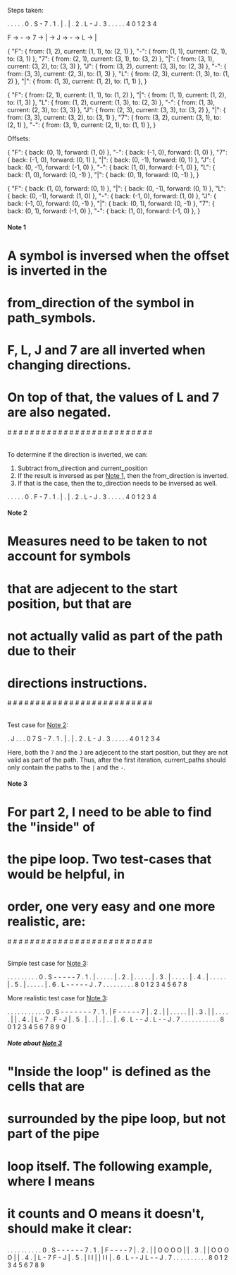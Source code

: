 Steps taken:

. . . . . 0
. S - 7 . 1
. | . | . 2
. L - J . 3
. . . . . 4
0 1 2 3 4


F -> - -> 7 -> | -> J -> - -> L -> |

{
  "F": { from: (1, 2), current: (1, 1),  to: (2, 1) },
  "-": { from: (1, 1), current: (2, 1),  to: (3, 1) },
  "7": { from: (2, 1), current: (3, 1),  to: (3, 2) },
  "|": { from: (3, 1), current: (3, 2),  to: (3, 3) },
  "J": { from: (3, 2), current: (3, 3),  to: (2, 3) },
  "-": { from: (3, 3), current: (2, 3),  to: (1, 3) },
  "L": { from: (2, 3), current: (1, 3),  to: (1, 2) },
  "|": { from: (1, 3), current: (1, 2),  to: (1, 1) },
}

{
  "F": { from: (2, 1), current: (1, 1),  to: (1, 2) },
  "|": { from: (1, 1), current: (1, 2),  to: (1, 3) },
  "L": { from: (1, 2), current: (1, 3),  to: (2, 3) },
  "-": { from: (1, 3), current: (2, 3),  to: (3, 3) },
  "J": { from: (2, 3), current: (3, 3),  to: (3, 2) },
  "|": { from: (3, 3), current: (3, 2),  to: (3, 1) },
  "7": { from: (3, 2), current: (3, 1),  to: (2, 1) },
  "-": { from: (3, 1), current: (2, 1),  to: (1, 1) },
}

Offsets:

{
  "F": { back: (0, 1), forward: (1, 0) },
  "-": { back: (-1, 0), forward: (1, 0) },
  "7": { back: (-1, 0), forward: (0, 1) },
  "|": { back: (0, -1), forward: (0, 1) },
  "J": { back: (0, -1), forward: (-1, 0) },
  "-": { back: (1, 0), forward: (-1, 0) },
  "L": { back: (1, 0), forward: (0, -1) },
  "|": { back: (0, 1), forward: (0, -1) },
}

{
  "F": { back: (1, 0), forward: (0, 1) },
  "|": { back: (0, -1), forward: (0, 1) },
  "L": { back: (0, -1), forward: (1, 0) },
  "-": { back: (-1, 0), forward: (1, 0) },
  "J": { back: (-1, 0), forward: (0, -1) },
  "|": { back: (0, 1), forward: (0, -1) },
  "7": { back: (0, 1), forward: (-1, 0) },
  "-": { back: (1, 0), forward: (-1, 0) },
}

#### Note 1 ################################################
# A symbol is inversed when the offset is inverted in the  #
# from_direction of the symbol in path_symbols.            #
#                                                          #
# F, L, J and 7 are all inverted when changing directions. #
# On top of that, the values of L and 7 are also negated.  #
###### # # # # # # # # # # # # # # # # # # # # # # # # # # #

To determine if the direction is inverted, we can:

1. Subtract from_direction and current_position
2. If the result is inversed as per [Note 1](#note-1), then the from_direction is inverted.
3. If that is the case, then the to_direction needs to be inversed as well.

. . . . . 0
. F - 7 . 1
. | . | . 2
. L - J . 3
. . . . . 4
0 1 2 3 4


#### Note 2 ################################################
# Measures need to be taken to not account for symbols     #
# that are adjecent to the start position, but that are    #
# not actually valid as part of the path due to their      #
# directions instructions.                                 #
###### # # # # # # # # # # # # # # # # # # # # # # # # # # #

Test case for [Note 2](#note-2):

. J . . . 0
7 S - 7 . 1
. | . | . 2
. L - J . 3
. . . . . 4
0 1 2 3 4

Here, both the `7` and the `J` are adjecent to the start position, but they are not valid as part of the path. Thus, after the first iteration, current_paths should only contain the paths to
the `|` and the `-`.


#### Note 3 ################################################
# For part 2, I need to be able to find the "inside" of    #
# the pipe loop. Two test-cases that would be helpful, in  #
# order, one very easy and one more realistic, are:        #
###### # # # # # # # # # # # # # # # # # # # # # # # # # # #

Simple test case for [Note 3](#note-3):

. . . . . . . . . 0
. S - - - - - 7 . 1
. | . . . . . | . 2
. | . . . . . | . 3
. | . . . . . | . 4
. | . . . . . | . 5
. | . . . . . | . 6
. L - - - - - J . 7
. . . . . . . . . 8
0 1 2 3 4 5 6 7 8

More realistic test case for [Note 3](#note-3):

. . . . . . . . . . . 0
. S - - - - - - - 7 . 1
. | F - - - - - 7 | . 2
. | | . . . . . | | . 3
. | | . . . . . | | . 4
. | L - 7 . F - J | . 5
. | . . | . | . . | . 6
. L - - J . L - - J . 7
. . . . . . . . . . . 8
0 1 2 3 4 5 6 7 8 9 0

##### Note about [Note 3](#note-3) #########################
# "Inside the loop" is defined as the cells that are       #
# surrounded by the pipe loop, but not part of the pipe    #
# loop itself. The following example, where I means        #
# it counts and O means it doesn't, should make it clear:  #
##### ######################################################

. . . . . . . . . . 0
. S - - - - - - 7 . 1
. | F - - - - 7 | . 2
. | | O O O O | | . 3
. | | O O O O | | . 4
. | L - 7 F - J | . 5
. | I I | | I I | . 6
. L - - J L - - J . 7
. . . . . . . . . . 8
0 1 2 3 4 5 6 7 8 9 
